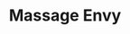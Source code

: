 ---
title: "Massage Envy"
url: /beaverton/massage-envy-southwest-murray-scholls-drive/
shop: Massage
---